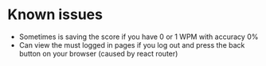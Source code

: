 # Known issues
- Sometimes is saving the score if you have 0 or 1 WPM with accuracy 0%
- Can view the must logged in pages if you log out and press the back button on your browser (caused by react router)
